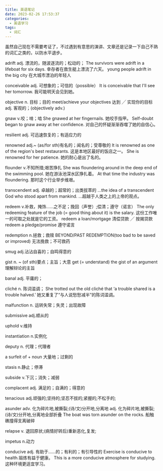 ```yaml
---
title: 英语笔记
date: 2023-02-26 17:53:37
categories:
  - 英语学习
tags:
  - 词汇
---
```


虽然自己现在不需要考证了，不过遇到有意思的演讲、文章还是记录一下自己不熟的词汇之类的，以防水平退步。

<!-- more -->

adrift adj. 漂流的，随波逐流的；松动的；
The survivors were adrift in a lifeboat for six days. 幸存者在救生艇上漂流了六天。
young people adrift in the big city 在大城市漂泊的年轻人

conceivable adj. 可想象的；可信的（possible）
It is conceivable that I'll see her tomorrow. 我可能明天会见到她。

objective
n. 目标；目的
meet/achieve your objectives 达到 ╱ 实现你的目标
adj. 客观的；(objectively adv.)

gnaw v.咬；啃；啮
She gnawed at her fingernails. 她咬手指甲。
Self-doubt began to gnaw away at her confidence. 对自己的怀疑渐渐吞噬了她的自信心。

resilient adj. 可迅速恢复的；有适应力的

renowned adj.~ (as/for sth)有名的；闻名的；受尊敬的
It is renowned as one of the region's best restaurants. 这是本地区最好的饭店之一。
She is renowned for her patience. 她的耐心是出了名的。

flounder
v.不知所措;艰苦挣扎
She was floundering around in the deep end of the swimming pool. 她在游泳池深水区挣扎着。
At that time the industry was floundering. 那时这个行业举步维艰。

transcendent adj. 卓越的；超常的；出类拔萃的
...the idea of a transcendent God who stood apart from mankind. ...超越于人类之上的上帝的观点。

redeem v.补救，掩饰……之不足；挽回（声誉）;偿清；遵守（诺言）
The only redeeming feature of the job (= good thing about it) is the salary. 这份工作唯一的可取之处就是它的工资。
redeem a loan/mortgage 清偿贷款 ╱ 按揭贷款
redeem a pledge/promise 遵守诺言

redemption n.拯救；救赎
BEYOND/PAST REDEMPTION(too bad to be saved or improved) 无法挽救；不可救药

smug adj.沾沾自喜的；自鸣得意的

gist n. ~ (of sth)要点；主旨；大意
get (= understand) the gist of an argument 理解辩论的主旨

banal adj. 平庸的；

cliché n. 陈词滥调；
She trotted out the old cliché that ‘a trouble shared is a trouble halved.’ 她又重复了“与人说愁愁减半”的陈词滥调。

malfunction n. 运转失常；失灵；出现故障

submissive adj.顺从的

uphold v.维持

instantiation n.实例化

deputy n. 代理；代理者

a surfeit of + noun 大量地；过剩的

stasis n.静止；停滞

subside v.下沉；消失；减弱

complacent adj. 满足的；自满的；得意的

tenacious adj.顽强的;坚持的;坚忍不拔的;紧握的;不松手的;

asunder adv. 化为碎片地,被撕裂;(诗/文)分开地,分离地 adj. 化为碎片地,被撕裂;(诗/文)分开地,分离地全部折叠
The boat was torn asunder on the rocks. 船触礁撞得支离破碎

relapse v. 退回原状;(病情好转后)重新恶化,复发;

impetus n.动力

conducive adj. 有助于……的；有利的；有引导性的
Exercise is conducive to health.锻炼有益于健康。
This is a more conducive atmosphere for studying. 这种环境更适宜学习。